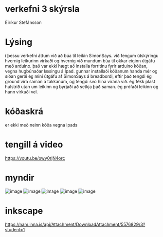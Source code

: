 # verkefni 3 skýrsla
Eiríkur Stefánsson
# Lýsing
í þessu verkefni áttum við að búa til leikin SimonSays. við fengum útskýringu hvernig leikurinn virkaði og hvernig við mundum búa til okkar eiginn útgáfu með arduino. það var ekki hægt að installa forritinu fyrir arduino kóðan, vegna hugbúnaðar læsingu á Ipad. gunnar installaði kóðanum handa mér og síðan gerði ég mini útgáfu af SimonSays á breadbordi, eftir það tengdi ég ground víra saman á takkanum, og tengdi svo hina vírana við. ég fékk plast hulstrið utan um leikinn og byrjaði að setkja það saman. ég prófaði leikinn og hann virkaði vel.
# kóðaskrá
er ekki með neinn kóða vegna Ipads
# tengill á video
https://youtu.be/owy0rjN4orc
# myndir
![image](https://user-images.githubusercontent.com/129316572/228623156-64d6eeed-edf7-4e26-b210-192160be250b.jpeg)
![image](https://user-images.githubusercontent.com/129316572/228623302-4381c977-f84d-409b-b838-1b250b72a1cc.jpeg)
![image](https://user-images.githubusercontent.com/129316572/228623675-5bd84e32-fed3-4328-92fd-454fc7608e25.jpeg)
![image](https://user-images.githubusercontent.com/129316572/228623397-ea93964b-706a-4c19-af1c-d02b173a2097.jpeg)
![image](https://user-images.githubusercontent.com/129316572/228623441-bc0067d0-7f15-4d6f-bfe1-a1ccfcdf49c4.jpeg)
# inkscape
https://nam.inna.is/api/Attachment/DownloadAttachment/5576829/3?student=1
